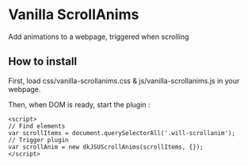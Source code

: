 # Vanilla ScrollAnims

Add animations to a webpage, triggered when scrolling

## How to install

First, load css/vanilla-scrollanims.css & js/vanilla-scrollanims.js in your webpage.

Then, when DOM is ready, start the plugin :

```
<script>
// Find elements
var scrollItems = document.querySelectorAll('.will-scrollanim');
// Trigger plugin
var scrollAnim = new dkJSUScrollAnims(scrollItems, {});
</script>
```
